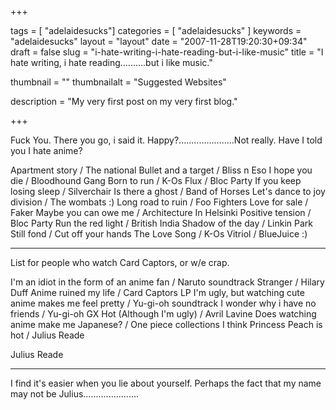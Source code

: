 +++

tags = [ "adelaidesucks"]
categories = [ "adelaidesucks" ]
keywords = "adelaidesucks"
layout = "layout"
date = "2007-11-28T19:20:30+09:34"
draft = false
slug = "i-hate-writing-i-hate-reading-but-i-like-music"
title = "I hate writing, i hate reading..........but i like music."

thumbnail = ""
thumbnailalt = "Suggested Websites"

description = "My very first post on my very first blog."

+++

Fuck You. There you go, i said it. Happy?......................Not really. Have I told you I hate anime?

Apartment story / The national
Bullet and a target / Bliss n Eso
I hope you die / Bloodhound Gang
Born to run / K-Os
Flux / Bloc Party
If you keep losing sleep / Silverchair
Is there a ghost / Band of Horses
Let's dance to joy division / The wombats :)
Long road to ruin / Foo Fighters
Love for sale / Faker
Maybe you can owe me / Architecture In Helsinki
Positive tension / Bloc Party
Run the red light / British India
Shadow of the day / Linkin Park
Still fond / Cut off your hands
The Love Song / K-Os
Vitriol / BlueJuice :)

-------------------------------------------------

List for people who watch Card Captors, or w/e crap.

I'm an idiot in the form of an anime fan / Naruto soundtrack
Stranger / Hilary Duff
Anime ruined my life / Card Captors LP
I'm ugly, but watching cute anime makes me feel pretty / Yu-gi-oh soundtrack
I wonder why i have no friends / Yu-gi-oh GX
Hot (Although I'm ugly) / Avril Lavine
Does watching anime make me Japanese? / One piece collections
I think Princess Peach is hot / Julius Reade


Julius Reade
__________________________________________________

I find it's easier when you lie about yourself. Perhaps the fact that my name may not be Julius......................